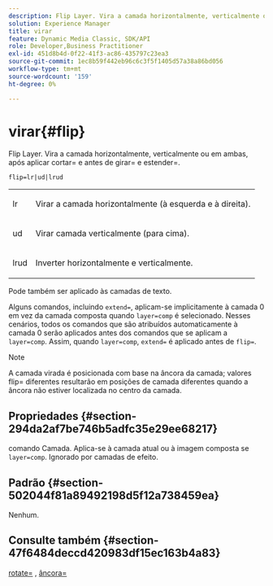 ```yaml
---
description: Flip Layer. Vira a camada horizontalmente, verticalmente ou em ambas, após aplicar cortar= e antes de girar= e estender=.
solution: Experience Manager
title: virar
feature: Dynamic Media Classic, SDK/API
role: Developer,Business Practitioner
exl-id: 451d8b4d-0f22-41f3-ac86-435797c23ea3
source-git-commit: 1ec8b59f442eb96c6c3f5f1405d57a38a86bd056
workflow-type: tm+mt
source-wordcount: '159'
ht-degree: 0%

---
```


# virar{#flip}

Flip Layer. Vira a camada horizontalmente, verticalmente ou em ambas, após aplicar cortar= e antes de girar= e estender=.

`flip=lr|ud|lrud`

<table id="simpletable_072CA0E24B7146D48AEFD70E51E849C2"> 
 <tr class="strow"> 
  <td class="stentry"> <p> <span class="codeph"> lr  </span> </p> </td> 
  <td class="stentry"> <p>Virar a camada horizontalmente (à esquerda e à direita). </p> </td> 
 </tr> 
 <tr class="strow"> 
  <td class="stentry"> <p> <span class="codeph"> ud  </span> </p> </td> 
  <td class="stentry"> <p>Virar camada verticalmente (para cima). </p> </td> 
 </tr> 
 <tr class="strow"> 
  <td class="stentry"> <p> <span class="codeph"> lrud  </span> </p> </td> 
  <td class="stentry"> <p>Inverter horizontalmente e verticalmente. </p> </td> 
 </tr> 
</table>

Pode também ser aplicado às camadas de texto.

Alguns comandos, incluindo `extend=`, aplicam-se implicitamente à camada 0 em vez da camada composta quando `layer=comp` é selecionado. Nesses cenários, todos os comandos que são atribuídos automaticamente à camada 0 serão aplicados antes dos comandos que se aplicam a `layer=comp`. Assim, quando `layer=comp`, `extend=` é aplicado antes de `flip=`.

>[!NOTE]
>
>A camada virada é posicionada com base na âncora da camada; valores flip= diferentes resultarão em posições de camada diferentes quando a âncora não estiver localizada no centro da camada.

## Propriedades {#section-294da2af7be746b5adfc35e29ee68217}

comando Camada. Aplica-se à camada atual ou à imagem composta se `layer=comp`. Ignorado por camadas de efeito.

## Padrão {#section-502044f81a89492198d5f12a738459ea}

Nenhum.

## Consulte também {#section-47f6484deccd420983df15ec163b4a83}

[rotate=](../../../../../is-api/http-ref/image-serving-api-ref/c-http-protocol-reference/c-command-reference/r-rotate.md#reference-12abb086635546ec9ec2e1a793dc1096) ,  [âncora=](../../../../../is-api/http-ref/image-serving-api-ref/c-http-protocol-reference/c-command-reference/r-anchor.md#reference-6661e548ab284b82828d8d94c8ddeb7c)
